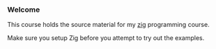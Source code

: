 ### Welcome

This course holds the source material for my [zig](https://ziglang.org/) programming course.

Make sure you setup Zig before you attempt to try out the examples.